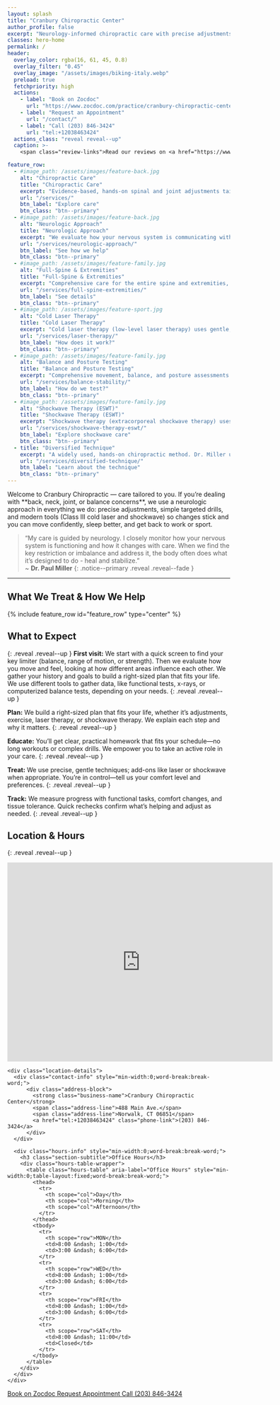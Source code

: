 ```yaml
---
layout: splash
title: "Cranbury Chiropractic Center"
author_profile: false
excerpt: "Neurology‑informed chiropractic care with precise adjustments, practical drills, and modern tools (laser, shockwave). We tailor plans to your goals so you can move better, recover faster, and stay active." 
classes: hero-home
permalink: /
header:
  overlay_color: rgba(16, 61, 45, 0.8)
  overlay_filter: "0.45"
  overlay_image: "/assets/images/biking-italy.webp"
  preload: true
  fetchpriority: high
  actions:
    - label: "Book on Zocdoc"
      url: "https://www.zocdoc.com/practice/cranbury-chiropractic-center-43835"
    - label: "Request an Appointment"
      url: "/contact/"
    - label: "Call (203) 846-3424"
      url: "tel:+12038463424"
  actions_class: "reveal reveal--up"
  caption: >-
    <span class="review-links">Read our reviews on <a href="https://www.google.com/search?q=Cranbury+Chiropractic+Center,+258+Main+St,+Norwalk,+CT+06851,+USA&ludocid=2814058968207648493#lrd=0x89e81db3ff08e843:0x270d8bb8d904e6ed,1" target="_blank" rel="noopener"><strong>Google</strong></a> or <a href="https://www.zocdoc.com/doctor/paul-l-miller-dc-136069" target="_blank" rel="noopener"><strong>Zocdoc</strong></a>.</span>

feature_row:
  - #image_path: /assets/images/feature-back.jpg
    alt: "Chiropractic Care"
    title: "Chiropractic Care"
    excerpt: "Evidence-based, hands-on spinal and joint adjustments tailored to your needs. Our approach relieves pain, restores mobility, and supports your nervous system for long-term function and comfort. All care is delivered with a focus on safety, accessibility, and patient education."
    url: "/services/"
    btn_label: "Explore care"
    btn_class: "btn--primary"
  - #image_path: /assets/images/feature-back.jpg
    alt: "Neurologic Approach"
    title: "Neurologic Approach"
    excerpt: "We evaluate how your nervous system is communicating with your muscles and joints. By watching how you move, testing balance and reflexes, and tracking your response to care, we find the key restriction or imbalance. When the nervous system gets clearer signals, the body often does what it’s built to do — heal and stabilize."
    url: "/services/neurologic-approach/"
    btn_label: "See how we help"
    btn_class: "btn--primary"
  - #image_path: /assets/images/feature-family.jpg
    alt: "Full-Spine & Extremities"
    title: "Full-Spine & Extremities"
    excerpt: "Comprehensive care for the entire spine and extremities, including precise adjustments and targeted therapies. We address pain, improve function, and enhance overall well-being."
    url: "/services/full-spine-extremities/"
    btn_label: "See details"
    btn_class: "btn--primary"
  - #image_path: /assets/images/feature-sport.jpg
    alt: "Cold Laser Therapy"
    title: "Cold Laser Therapy"
    excerpt: "Cold laser therapy (low-level laser therapy) uses gentle, non-heating light energy to reduce inflammation, promote tissue healing, and relieve pain—without medication or invasive procedures. This safe, comfortable treatment is suitable for a wide range of musculoskeletal and nerve-related conditions."
    url: "/services/laser-therapy/"
    btn_label: "How does it work?"
    btn_class: "btn--primary"
  - #image_path: /assets/images/feature-family.jpg
    alt: "Balance and Posture Testing"
    title: "Balance and Posture Testing"
    excerpt: "Comprehensive movement, balance, and posture assessments identify subtle imbalances and risk factors. We use these insights to create personalized, accessible strategies that improve stability, prevent injury, and enhance your quality of life."
    url: "/services/balance-stability/"
    btn_label: "How do we test?"
    btn_class: "btn--primary"
  - #image_path: /assets/images/feature-family.jpg
    alt: "Shockwave Therapy (ESWT)"
    title: "Shockwave Therapy (ESWT)"
    excerpt: "Shockwave therapy (extracorporeal shockwave therapy) uses acoustic waves to promote healing and reduce pain in stubborn areas. This non-invasive treatment is effective for conditions like plantar fasciitis, tendonitis, and more."
    url: "/services/shockwave-therapy-eswt/"
    btn_label: "Explore shockwave care"
    btn_class: "btn--primary"
  - title: "Diversified Technique"
    excerpt: "A widely used, hands‑on chiropractic method. Dr. Miller uses precise adjustments — not one‑size‑fits‑all — to restore motion in specific joints. Expect gentle positioning and a quick, controlled thrust that often produces immediate relief and freer movement."
    url: "/services/diversified-technique/"
    btn_label: "Learn about the technique"
    btn_class: "btn--primary"
---
```



<div class="page__lead" markdown="1">
Welcome to Cranbury Chiropractic — care tailored to you. If you’re dealing with **back, neck, joint, or balance concerns**, we use a neurologic approach in everything we do: precise adjustments, simple targeted drills, and modern tools (Class III cold laser and shockwave) so changes stick and you can move confidently, sleep better, and get back to work or sport.
</div>


> “My care is guided by neurology. I closely monitor how your nervous system is functioning and how it changes with care. When we find the key restriction or imbalance and address it, the body often does what it’s designed to do - heal and stabilize.”  
> ~ **Dr. Paul Miller**
{: .notice--primary .reveal .reveal--fade }

---


## What We Treat & How We Help
<div class="reveal reveal--up">
  {% include feature_row id="feature_row" type="center" %}
</div>

<style>
.home-tile-grid {
  display: grid;
  grid-template-columns: repeat(auto-fit, minmax(220px, 1fr));
  gap: 1.5rem;
  margin: 2.5rem 0 2rem 0;
}
.home-tile {
  background: #fff;
  border-radius: 8px;
  box-shadow: 0 2px 8px rgba(15,76,92,0.07);
  padding: 1.5rem 1.25rem 1.25rem 1.25rem;
  text-align: center;
  display: flex;
  flex-direction: column;
  align-items: center;
  justify-content: flex-start;
}
.home-tile h3 {
  font-size: 1.15rem;
  margin-bottom: 0.5rem;
  color: #1e293b;
}
.home-tile p {
  font-size: 0.98rem;
  color: #475569;
  margin-bottom: 1.1rem;
}
.home-tile .btn {
  margin-top: auto;
}
</style>




## What to Expect
{: .reveal .reveal--up }
**First visit:** We start with a quick screen to find your key limiter (balance, range of motion, or strength). Then we evaluate how you move and feel, looking at how different areas influence each other. We gather your history and goals to build a right-sized plan that fits your life. We use different tools to gather data, like functional tests, x-rays, or computerized balance tests, depending on your needs.
{: .reveal .reveal--up }

**Plan:** We build a right-sized plan that fits your life, whether it’s adjustments, exercise, laser therapy, or shockwave therapy. We explain each step and why it matters.
{: .reveal .reveal--up }

**Educate:** You’ll get clear, practical homework that fits your schedule—no long workouts or complex drills. We empower you to take an active role in your care.
{: .reveal .reveal--up }

**Treat:** We use precise, gentle techniques; add-ons like laser or shockwave when appropriate. You’re in control—tell us your comfort level and preferences.
{: .reveal .reveal--up }

**Track:** We measure progress with functional tasks, comfort changes, and tissue tolerance. Quick rechecks confirm what’s helping and adjust as needed.
{: .reveal .reveal--up }

## Location & Hours
{: .reveal .reveal--up }
<div class="reveal reveal--up">
  <section class="contact-hours">
    <div class="map">
      <iframe 
          src="https://www.google.com/maps/embed?pb=!1m18!1m12!1m3!1d12017.780646219726!2d-73.43573584758363!3d41.14663669559827!2m3!1f0!2f0!3f0!3m2!1i1024!2i768!4f13.1!3m3!1m2!1s0x89e81d06e09b8725%3A0x6a009dd40432130c!2s488%20Main%20Ave%2C%20Norwalk%2C%20CT%2006851!5e0!3m2!1sen!2sus!4v1755148035773!5m2!1sen!2sus" 
          width="600" 
          height="450"
          style="border:0;" 
          allowfullscreen="" 
          loading="lazy" 
          referrerpolicy="no-referrer-when-downgrade">
      </iframe>
    </div>

    <div class="location-details">
      <div class="contact-info" style="min-width:0;word-break:break-word;">
          <div class="address-block">
            <strong class="business-name">Cranbury Chiropractic Center</strong>
            <span class="address-line">488 Main Ave.</span>
            <span class="address-line">Norwalk, CT 06851</span>
            <a href="tel:+12038463424" class="phone-link">(203) 846-3424</a>
          </div>
      </div>

      <div class="hours-info" style="min-width:0;word-break:break-word;">
        <h3 class="section-subtitle">Office Hours</h3>
        <div class="hours-table-wrapper">
          <table class="hours-table" aria-label="Office Hours" style="min-width:0;table-layout:fixed;word-break:break-word;">
            <thead>
              <tr>
                <th scope="col">Day</th>
                <th scope="col">Morning</th>
                <th scope="col">Afternoon</th>
              </tr>
            </thead>
            <tbody>
              <tr>
                <th scope="row">MON</th>
                <td>8:00 &ndash; 1:00</td>
                <td>3:00 &ndash; 6:00</td>
              </tr>
              <tr>
                <th scope="row">WED</th>
                <td>8:00 &ndash; 1:00</td>
                <td>3:00 &ndash; 6:00</td>
              </tr>
              <tr>
                <th scope="row">FRI</th>
                <td>8:00 &ndash; 1:00</td>
                <td>3:00 &ndash; 6:00</td>
              </tr>
              <tr>
                <th scope="row">SAT</th>
                <td>8:00 &ndash; 11:00</td>
                <td>Closed</td>
              </tr>
            </tbody>
          </table>
        </div>
      </div>
    </div>
  </section>
</div>

<div class="contact-actions reveal reveal--up">
  <a href="https://www.zocdoc.com/practice/cranbury-chiropractic-center-43835" class="btn">
    <span class="btn-label">Book on Zocdoc</span>
  </a>
  <a href="{{ '/contact/' | relative_url }}" class="btn">
    <span class="btn-label">Request Appointment</span>
  </a>
  <a href="tel:+12038463424" class="btn">
    <span class="btn-label">Call (203) 846-3424</span>
  </a>
</div>
